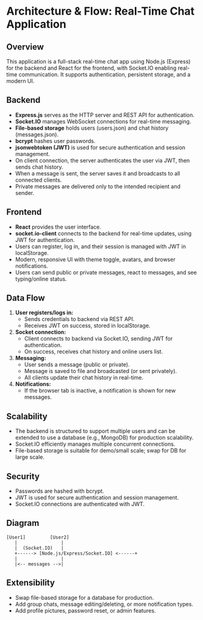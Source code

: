 # Architecture & Flow: Real-Time Chat Application

## Overview
This application is a full-stack real-time chat app using Node.js (Express) for the backend and React for the frontend, with Socket.IO enabling real-time communication. It supports authentication, persistent storage, and a modern UI.

## Backend
- **Express.js** serves as the HTTP server and REST API for authentication.
- **Socket.IO** manages WebSocket connections for real-time messaging.
- **File-based storage** holds users (users.json) and chat history (messages.json).
- **bcrypt** hashes user passwords.
- **jsonwebtoken (JWT)** is used for secure authentication and session management.
- On client connection, the server authenticates the user via JWT, then sends chat history.
- When a message is sent, the server saves it and broadcasts to all connected clients.
- Private messages are delivered only to the intended recipient and sender.

## Frontend
- **React** provides the user interface.
- **socket.io-client** connects to the backend for real-time updates, using JWT for authentication.
- Users can register, log in, and their session is managed with JWT in localStorage.
- Modern, responsive UI with theme toggle, avatars, and browser notifications.
- Users can send public or private messages, react to messages, and see typing/online status.

## Data Flow
1. **User registers/logs in:**
   - Sends credentials to backend via REST API.
   - Receives JWT on success, stored in localStorage.
2. **Socket connection:**
   - Client connects to backend via Socket.IO, sending JWT for authentication.
   - On success, receives chat history and online users list.
3. **Messaging:**
   - User sends a message (public or private).
   - Message is saved to file and broadcasted (or sent privately).
   - All clients update their chat history in real-time.
4. **Notifications:**
   - If the browser tab is inactive, a notification is shown for new messages.

## Scalability
- The backend is structured to support multiple users and can be extended to use a database (e.g., MongoDB) for production scalability.
- Socket.IO efficiently manages multiple concurrent connections.
- File-based storage is suitable for demo/small scale; swap for DB for large scale.

## Security
- Passwords are hashed with bcrypt.
- JWT is used for secure authentication and session management.
- Socket.IO connections are authenticated with JWT.

## Diagram
```
[User1]         [User2]
   |                |
   |  (Socket.IO)   |
   +------> [Node.js/Express/Socket.IO] <------+
   |                |
   |<-- messages -->|
```

## Extensibility
- Swap file-based storage for a database for production.
- Add group chats, message editing/deleting, or more notification types.
- Add profile pictures, password reset, or admin features. 